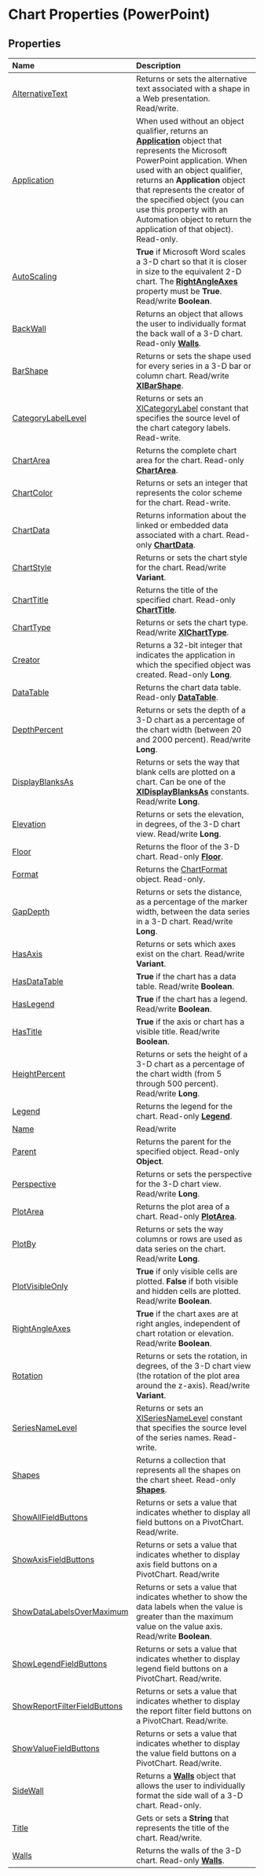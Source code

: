 
# Chart Properties (PowerPoint)

## Properties



|**Name**|**Description**|
|:-----|:-----|
|[AlternativeText](bdded8b9-5f6e-dd83-db04-0ce180bd2552.md)|Returns or sets the alternative text associated with a shape in a Web presentation. Read/write.|
|[Application](634a5814-8260-3758-7db5-cbc2dfbe4de8.md)|When used without an object qualifier, returns an  **[Application](978c2b99-4271-b953-4283-73b5f3d96f41.md)** object that represents the Microsoft PowerPoint application. When used with an object qualifier, returns an **Application** object that represents the creator of the specified object (you can use this property with an Automation object to return the application of that object). Read-only.|
|[AutoScaling](330a185a-713a-409a-704e-3b163394aa92.md)|**True** if Microsoft Word scales a 3-D chart so that it is closer in size to the equivalent 2-D chart. The **[RightAngleAxes](4bccf442-1cf6-48b9-d67c-5a72561211e0.md)** property must be **True**. Read/write **Boolean**.|
|[BackWall](15691772-f520-5e74-564d-1846b8e81adc.md)|Returns an object that allows the user to individually format the back wall of a 3-D chart. Read-only  **[Walls](b2288a5f-efec-84b4-9a40-d62d61196ac8.md)**.|
|[BarShape](fae46b36-9d4c-3646-db91-95691d8ce2af.md)|Returns or sets the shape used for every series in a 3-D bar or column chart. Read/write  **[XlBarShape](3e3e515e-1bd4-f8ee-262b-848e4ad7da77.md)**.|
|[CategoryLabelLevel](9c45d547-5bfe-f8ee-b290-c6e59482d0c3.md)|Returns or sets an [XlCategoryLabel](928d0096-9743-1cd6-842f-12050faefdf3.md) constant that specifies the source level of the chart category labels. Read-write.|
|[ChartArea](2b3a7b7f-c27d-7f79-7625-7d9b20c049c3.md)|Returns the complete chart area for the chart. Read-only  **[ChartArea](2c8bd84e-18e7-6417-de4d-d643064e20f5.md)**.|
|[ChartColor](f90fc2e2-0e98-e7ac-1994-45adb2be11bf.md)|Returns or sets an integer that represents the color scheme for the chart. Read-write.|
|[ChartData](16262f71-13cd-a023-35df-2ca6bd017e3b.md)|Returns information about the linked or embedded data associated with a chart. Read-only  **[ChartData](b7bedf0e-5f11-001d-a97c-e8d07939bc8b.md)**.|
|[ChartStyle](0ab20b4e-3916-1825-22b6-d23a24680808.md)|Returns or sets the chart style for the chart. Read/write  **Variant**.|
|[ChartTitle](0b03a4d7-ce86-dc24-d65e-5f9b5f088e11.md)|Returns the title of the specified chart. Read-only  **[ChartTitle](21305a3b-1c77-d420-2156-79083189df03.md)**.|
|[ChartType](5a806b77-1efd-fd3a-132f-f6e3afd7315d.md)|Returns or sets the chart type. Read/write  **[XlChartType](bba4ee89-ee91-f55a-d2e0-59a73e5bfabe.md)**.|
|[Creator](d14809dd-e4d0-fe60-b092-d2c6a3dda111.md)|Returns a 32-bit integer that indicates the application in which the specified object was created. Read-only  **Long**.|
|[DataTable](fd212746-be95-06dd-144e-e6a4edf28e94.md)|Returns the chart data table. Read-only  **[DataTable](eaa7cdda-e374-7d19-47a6-87e4458fc244.md)**.|
|[DepthPercent](f80bbd4f-3a4f-71c0-1859-c71a57aec22b.md)|Returns or sets the depth of a 3-D chart as a percentage of the chart width (between 20 and 2000 percent). Read/write  **Long**.|
|[DisplayBlanksAs](8f00f6dc-3885-1f97-057d-3c426c19a1a1.md)|Returns or sets the way that blank cells are plotted on a chart. Can be one of the  **[XlDisplayBlanksAs](33ff55a8-7873-a789-b1c1-cadc542021cb.md)** constants. Read/write **Long**.|
|[Elevation](9b6ac583-2a35-8737-5660-51d2b7e6dbbd.md)|Returns or sets the elevation, in degrees, of the 3-D chart view. Read/write  **Long**.|
|[Floor](a599ed02-d137-f823-0a5e-325d3f8c7406.md)|Returns the floor of the 3-D chart. Read-only  **[Floor](ed9ff3d1-8001-840c-d26e-7513ebe73ae9.md)**.|
|[Format](760534d0-8f68-494d-d72a-a070fc98b2fc.md)|Returns the [ChartFormat](bba095c6-2abf-eb14-10d4-35686c06941c.md) object. Read-only.|
|[GapDepth](e25fdb39-735f-6158-2628-b0696c08b733.md)|Returns or sets the distance, as a percentage of the marker width, between the data series in a 3-D chart. Read/write  **Long**.|
|[HasAxis](edb836fb-1a4c-cf70-2ec0-0272b3681e39.md)|Returns or sets which axes exist on the chart. Read/write  **Variant**.|
|[HasDataTable](6864181a-da77-9da5-adad-008ecc5c8f7f.md)|**True** if the chart has a data table. Read/write **Boolean**.|
|[HasLegend](084f7de3-b0ed-d7b3-3b24-465e74afa167.md)|**True** if the chart has a legend. Read/write **Boolean**.|
|[HasTitle](e468f051-a4e8-bf3a-e3c0-5a85dec946bd.md)|**True** if the axis or chart has a visible title. Read/write **Boolean**.|
|[HeightPercent](71b6b6e3-ab2c-4ba3-cbbe-940fcbfe7efa.md)|Returns or sets the height of a 3-D chart as a percentage of the chart width (from 5 through 500 percent). Read/write  **Long**.|
|[Legend](1bd67a75-9dd4-2d8c-99b5-82bc91cf85d9.md)|Returns the legend for the chart. Read-only  **[Legend](7be25694-8694-049a-c31f-533fe6fd0562.md)**.|
|[Name](17cded14-a238-6e0b-ec5c-9bf21b8155f2.md)|Read/write|
|[Parent](bd18f568-4edf-8091-b94a-3df23299915f.md)|Returns the parent for the specified object. Read-only  **Object**.|
|[Perspective](0ac63aba-4182-c8dc-d51b-a75539025865.md)|Returns or sets the perspective for the 3-D chart view. Read/write  **Long**.|
|[PlotArea](bb587663-743e-4df4-c413-faa2635959f9.md)|Returns the plot area of a chart. Read-only  **[PlotArea](c1b991b8-8be2-5342-8b5c-814a2e99fec2.md)**.|
|[PlotBy](14b696d7-148c-267f-4294-4dddc9fba4e1.md)|Returns or sets the way columns or rows are used as data series on the chart. Read/write  **Long**.|
|[PlotVisibleOnly](9b5e6024-86e7-2dd3-b1c5-16622b9b90b3.md)|**True** if only visible cells are plotted. **False** if both visible and hidden cells are plotted. Read/write **Boolean**.|
|[RightAngleAxes](4bccf442-1cf6-48b9-d67c-5a72561211e0.md)|**True** if the chart axes are at right angles, independent of chart rotation or elevation. Read/write **Boolean**.|
|[Rotation](5f533c86-369c-6dbd-f70c-c7de0cc6d868.md)|Returns or sets the rotation, in degrees, of the 3-D chart view (the rotation of the plot area around the z-axis). Read/write  **Variant**.|
|[SeriesNameLevel](63b29434-71f8-1db4-78db-ef3c95b64fc6.md)|Returns or sets an [XlSeriesNameLevel](e1ddc9ae-c54b-299c-c252-351f239fd759.md) constant that specifies the source level of the series names. Read-write.|
|[Shapes](b97eec13-d5d2-324b-0012-dbd00c0303ac.md)|Returns a collection that represents all the shapes on the chart sheet. Read-only  **[Shapes](eb208855-254e-1a0f-884b-4a5edcfd584d.md)**.|
|[ShowAllFieldButtons](50aa8c68-a91b-301f-a553-46353feb4d16.md)|Returns or sets a value that indicates whether to display all field buttons on a PivotChart. Read/write.|
|[ShowAxisFieldButtons](35c5f51c-fe2c-3448-d07d-327289d66a49.md)|Returns or sets a value that indicates whether to display axis field buttons on a PivotChart. Read/write|
|[ShowDataLabelsOverMaximum](92ca7542-3926-e7fd-0c45-5930646e6f04.md)|Returns or sets a value that indicates whether to show the data labels when the value is greater than the maximum value on the value axis. Read/write  **Boolean**.|
|[ShowLegendFieldButtons](03860057-293c-7f1b-aecd-71428329c91c.md)|Returns or sets a value that indicates whether to display legend field buttons on a PivotChart. Read/write.|
|[ShowReportFilterFieldButtons](a254a18b-466a-bee4-772e-3352dc27249b.md)|Returns or sets a value that indicates whether to display the report filter field buttons on a PivotChart. Read/write.|
|[ShowValueFieldButtons](c56b12ac-71ef-a6b5-c66f-3cbe1c62a4c8.md)|Returns or sets a value that indicates whether to display the value field buttons on a PivotChart. Read/write.|
|[SideWall](2fb6e33b-0b6a-9a3f-49d6-0dbf07e5a949.md)|Returns a  **[Walls](b2288a5f-efec-84b4-9a40-d62d61196ac8.md)** object that allows the user to individually format the side wall of a 3-D chart. Read-only.|
|[Title](a3d28fbd-16e9-de5d-53e2-19ef574154ad.md)|Gets or sets a  **String** that represents the title of the chart. Read/write.|
|[Walls](e4c019c0-41de-988b-b5c7-009fcc0eee15.md)|Returns the walls of the 3-D chart. Read-only  **[Walls](b2288a5f-efec-84b4-9a40-d62d61196ac8.md)**.|
